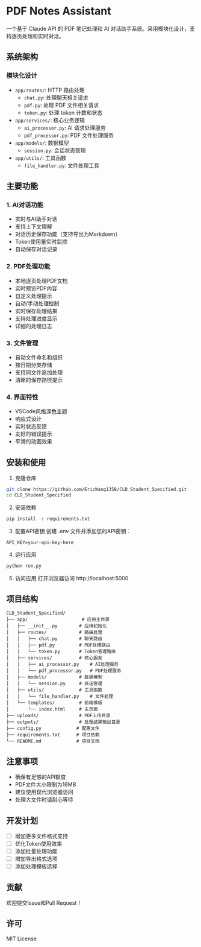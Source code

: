 # PDF Notes Assistant

一个基于 Claude API 的 PDF 笔记处理和 AI 对话助手系统。采用模块化设计，支持逐页处理和实时对话。

## 系统架构

### 模块化设计
- `app/routes/`: HTTP 路由处理
  - `chat.py`: 处理聊天相关请求
  - `pdf.py`: 处理 PDF 文件相关请求
  - `token.py`: 处理 token 计数和状态
- `app/services/`: 核心业务逻辑
  - `ai_processor.py`: AI 请求处理服务
  - `pdf_processor.py`: PDF 文件处理服务
- `app/models/`: 数据模型
  - `session.py`: 会话状态管理
- `app/utils/`: 工具函数
  - `file_handler.py`: 文件处理工具

## 主要功能

### 1. AI对话功能
- 实时与AI助手对话
- 支持上下文理解
- 对话历史保存功能（支持导出为Markdown）
- Token使用量实时监控
- 自动保存对话记录

### 2. PDF处理功能
- 本地逐页处理PDF文档
- 实时预览PDF内容
- 自定义处理提示
- 自动/手动处理控制
- 实时保存处理结果
- 支持处理进度显示
- 详细的处理日志

### 3. 文件管理
- 自动文件命名和组织
- 按日期分类存储
- 支持同文件追加处理
- 清晰的保存路径提示

### 4. 界面特性
- VSCode风格深色主题
- 响应式设计
- 实时状态反馈
- 友好的错误提示
- 平滑的动画效果

## 安装和使用

1. 克隆仓库
```bash
git clone https://github.com/EricWang1358/CLD_Student_Specified.git
cd CLD_Student_Specified
```

2. 安装依赖
```bash
pip install -r requirements.txt
```

3. 配置API密钥
创建 .env 文件并添加您的API密钥：
```
API_KEY=your-api-key-here
```

4. 运行应用
```bash
python run.py
```

5. 访问应用
打开浏览器访问 http://localhost:5000

## 项目结构
```
CLD_Student_Specified/
├── app/                    # 应用主目录
│   ├── __init__.py        # 应用初始化
│   ├── routes/            # 路由处理
│   │   ├── chat.py        # 聊天路由
│   │   ├── pdf.py         # PDF处理路由
│   │   └── token.py       # Token管理路由
│   ├── services/          # 核心服务
│   │   ├── ai_processor.py    # AI处理服务
│   │   └── pdf_processor.py   # PDF处理服务
│   ├── models/            # 数据模型
│   │   └── session.py     # 会话管理
│   ├── utils/             # 工具函数
│   │   └── file_handler.py    # 文件处理
│   └── templates/         # 前端模板
│       └── index.html     # 主页面
├── uploads/               # PDF上传目录
├── outputs/               # 处理结果输出目录
├── config.py             # 配置文件
├── requirements.txt      # 项目依赖
└── README.md             # 项目文档
```

## 注意事项
- 确保有足够的API额度
- PDF文件大小限制为16MB
- 建议使用现代浏览器访问
- 处理大文件时请耐心等待

## 开发计划
- [ ] 增加更多文件格式支持
- [ ] 优化Token使用效率
- [ ] 添加批量处理功能
- [ ] 增加导出格式选项
- [ ] 添加处理模板选择

## 贡献
欢迎提交Issue和Pull Request！

## 许可
MIT License
